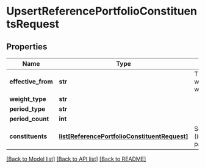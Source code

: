 # UpsertReferencePortfolioConstituentsRequest

## Properties
Name | Type | Description | Notes
------------ | ------------- | ------------- | -------------
**effective_from** | **str** | The first date from which the weights will apply | 
**weight_type** | **str** |  | 
**period_type** | **str** |  | [optional] 
**period_count** | **int** |  | [optional] 
**constituents** | [**list[ReferencePortfolioConstituentRequest]**](ReferencePortfolioConstituentRequest.md) | Set of constituents (instrument/weight pairings) | 

[[Back to Model list]](../README.md#documentation-for-models) [[Back to API list]](../README.md#documentation-for-api-endpoints) [[Back to README]](../README.md)


